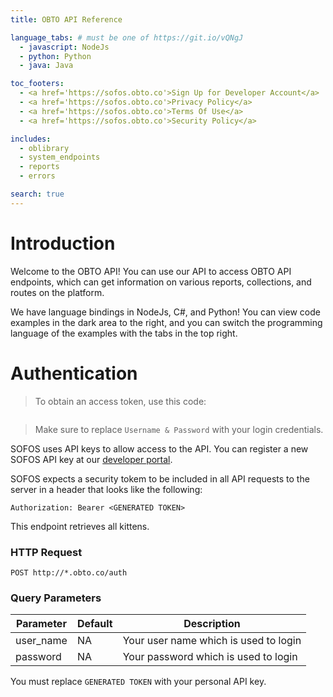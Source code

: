 ```yaml
---
title: OBTO API Reference

language_tabs: # must be one of https://git.io/vQNgJ
  - javascript: NodeJs
  - python: Python
  - java: Java

toc_footers:
  - <a href='https://sofos.obto.co'>Sign Up for Developer Account</a>
  - <a href='https://sofos.obto.co'>Privacy Policy</a>
  - <a href='https://sofos.obto.co'>Terms Of Use</a>
  - <a href='https://sofos.obto.co'>Security Policy</a>

includes:
  - oblibrary
  - system_endpoints
  - reports
  - errors

search: true
---
```


# Introduction

Welcome to the OBTO API! You can use our API to access OBTO API endpoints, which can get information on various reports, collections, and routes on the platform.

We have language bindings in NodeJs, C#, and Python! You can view code examples in the dark area to the right, and you can switch the programming language of the examples with the tabs in the top right.

# Authentication

> To obtain an access token, use this code:

```javascript

```

> Make sure to replace `Username & Password` with your login credentials.

SOFOS uses API keys to allow access to the API. You can register a new SOFOS API key at our [developer portal](http://sofos.obto.co/developers).

SOFOS expects a security tokem to be included in all API requests to the server in a header that looks like the following:

`Authorization: Bearer <GENERATED TOKEN>`

This endpoint retrieves all kittens.

### HTTP Request

`POST http://*.obto.co/auth`

### Query Parameters

Parameter | Default | Description
--------- | ------- | -----------
user_name | NA    | Your user name which is used to login
password  | NA    | Your password which is used to login

<aside class="notice">
You must replace <code>GENERATED TOKEN</code> with your personal API key.
</aside>

